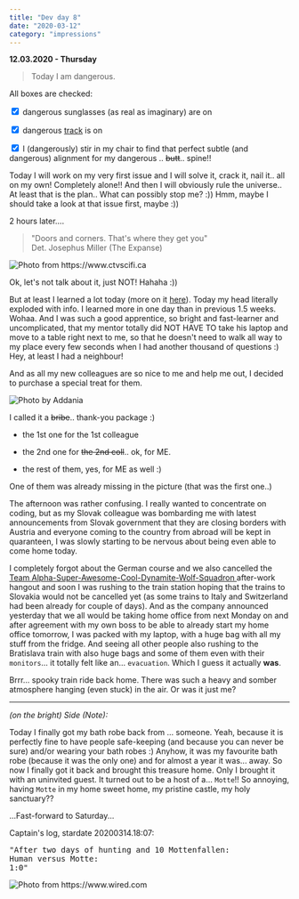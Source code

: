 ```yaml
---
title: "Dev day 8"
date: "2020-03-12"
category: "impressions"
---
```


**12.03.2020 - Thursday**

> Today I am dangerous.

All boxes are checked:

<input type="checkbox" checked></input> dangerous sunglasses (as real as
imaginary) are on

<input type="checkbox" checked></input> dangerous <a href="https://www.youtube.com/watch?v=QRQwZDWz1Pw">track</a> is on

<input type="checkbox" checked></input> I (dangerously) stir in my chair
to find that perfect subtle (and dangerous) alignment for my dangerous ..
<s>butt</s>.. spine!!

Today I will work on my very first issue and I will solve it, crack it,
nail it.. all on my own! Completely alone!! And then I will obviously rule
the universe.. At least that is the plan.. What can possibly stop me? :))
Hmm, maybe I should take a look at that issue first, maybe :))

2 hours later....

> "Doors and corners. That's where they get you" 
> </br>  Det. Josephus Miller (The Expanse)

<img src="https://i.imgur.com/QxcOEsn.jpg"        alt="Photo from https://www.ctvscifi.ca"
/>

Ok, let's not talk about it, just NOT! Hahaha :))

But at least I learned a lot today (more on it
<a href="https://addania.github.io/coding/Template_Literal/">here</a>).
Today my head literally exploded with info. I learned more in one day than
in previous 1.5 weeks. Wohaa. And I was such a good apprentice, so bright
and fast-learner and uncomplicated, that my mentor totally did NOT HAVE TO
take his laptop and move to a table right next to me, so that he doesn't
need to walk all way to my place every few seconds when I had another
thousand of questions :) Hey, at least I had a neighbour!

And as all my new colleagues are so nice to me and help me out, I decided
to purchase a special treat for them.

<img src="https://i.imgur.com/al6QpWq.jpg" alt="Photo by Addania" />

I called it a <s>bribe</s>.. thank-you package :)

- the 1st one for the 1st colleague

- the 2nd one for <s>the 2nd coll</s>.. ok, for ME.

- the rest of them, yes, for ME as well :)

One of them was already missing in the picture (that was the first one..)

The afternoon was rather confusing. I really wanted to concentrate on
coding, but as my Slovak colleague was bombarding me with latest
announcements from Slovak government that they are closing borders with
Austria and everyone coming to the country from abroad will be kept in
quaranteen, I was slowly starting to be nervous about being even able to
come home today.

I completely forgot about the German course and we also cancelled
the
<a href="https://www.youtube.com/watch?v=X8Tj5BBW9tM">
Team Alpha-Super-Awesome-Cool-Dynamite-Wolf-Squadron
</a>
after-work hangout and soon I was rushing to the train station hoping that
the trains to Slovakia would not be cancelled yet (as some trains to Italy
and Switzerland had been already for couple of days). And as the company
announced yesterday that we all would be taking home office from next
Monday on and after agreement with my own boss to be able to already start
my home office tomorrow, I was packed with my laptop, with a huge bag with
all my stuff from the fridge. And seeing all other people also rushing to
the Bratislava train with also huge bags and some of them even with their
`monitors`... it totally felt like an...
`evacuation`. Which I guess it actually <strong>was</strong>.

Brrr... spooky train ride back home. There was such a heavy and somber
atmosphere hanging (even stuck) in the air. Or was it just me?

---

<i>(on the bright) Side (Note):</i>

Today I finally got my bath robe back from ... someone. Yeah, because it
is perfectly fine to have people safe-keeping (and because you can never
be sure) and/or wearing your bath robes :) Anyhow, it was my favourite
bath robe (because it was the only one) and for almost a year it was...
away. So now I finally got it back and brought this treasure home. Only I
brought it with an uninvited guest. It turned out to be a host of a...
`Motte`!! So annoying, having `Motte` in my home
sweet home, my pristine castle, my holy sanctuary??

...Fast-forward to Saturday...

Captain's log, stardate 20200314.18:07:

<pre style={{ color: "white" }} color="white">
"After two days of hunting and 10 Mottenfallen: 
Human versus Motte:
1:0"
</pre>

<img
src="https://i.imgur.com/kwERdM2.jpg"
 alt="Photo from https://www.wired.com"
/>
